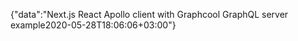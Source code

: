 {"data":"Next.js React Apollo client with Graphcool GraphQL server example2020-05-28T18:06:06+03:00"}
